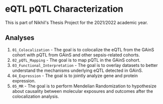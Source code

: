 # eQTL pQTL Characterization

This is part of Nikhil's Thesis Project for the 2021/2022 academic year.

## Analyses

1. `01_Colocalization` - The goal is to colocalize the eQTL from the GAinS cohort with pQTL from GAinS and other sepsis-related cohorts.
2. `02_pQTL_Mapping` - The goal is to map pQTL in the GAinS cohort.
3. `03_Functional_Interpretation` - The goal is to overlay datasets to better understand the mechanisms underlying eQTL detected in GAinS.
4. `04_Expression` - The goal is to jointly analyze gene and protein expression.
5. `05_MR` - The goal is to perform Mendelian Randomization to hypothesize about causality between molecular exposures and outcomes after the colocalization analysis.
